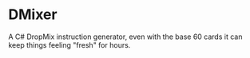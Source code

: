 # DMixer
A C# DropMix instruction generator, even with the base 60 cards it can keep things feeling "fresh" for hours.

